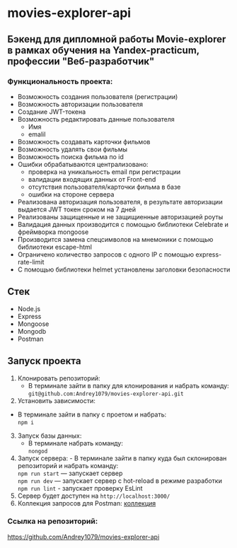 # movies-explorer-api

## Бэкенд для дипломной работы Movie-explorer в рамках обучения на Yandex-practicum, профессии "Веб-разработчик"

### Функциональность проекта:

- Возможность создания пользователя (регистрации)
- Возможность авторизации пользователя
- Создание JWT-токена
- Возможность редактировать данные пользователя
  - Имя
  - emalil
- Возможность создавать карточки фильмов
- Возможность удалять свои фильмы
- Возможность поиска фильма по id
- Ошибки обрабатываются централизовано:
  - проверка на уникальность email при регистрации
  - валидации входящих данных от Front-end
  - отсутствия пользователя/карточки фильма в базе
  - ошибки на стороне сервера
- Реализована авторизация пользователя, в результате авторизации выдается JWT токен сроком на 7 дней
- Реализованы защищенные и не защищиенные авторизацией роуты
- Валидация данных производится с помощью библиотеки Celebrate и фреймворка mongoose
- Производится замена спецсимволов на мнемоники с помощью библиотеки escape-html
- Ограничено количество запросов с одного IP с помощью express-rate-limit
- С помощью библиотеки helmet установлены заголовки безопасности

## Стек

- Node.js
- Express
- Mongoose
- Mongodb
- Postman

## Запуск проекта

1. Клонировать репозиторий:
   - В терминале зайти в папку для клонирования и набрать команду:<br>
     `git@github.com:Andrey1079/movies-explorer-api.git`
2. Установить зависимости:

- В терминале зайти в папку с проетом и набрать:<br>
  `npm i`

3. Запуск базы данных:
   - В терминале набрать команду:<br>
     `nongod`
4. Запуск сервера: - В терминале зайти в папку куда был склонирован репозиторий и набрать команду:<br>
   `npm run start` — запускает сервер <br>
   `npm run dev` — запускает сервер с hot-reload в режиме разработки<br>
   `npm run lint` - запускает проверку EsLint<br>
5. Сервер будет доступен на `http://localhost:3000/`
6. Коллекция запросов для Postman:
   [коллекция](https://github.com/Andrey1079/movie-explorer-api/tree/main/assets)

### Ссылка на репозиторий:

https://github.com/Andrey1079/movies-explorer-api
